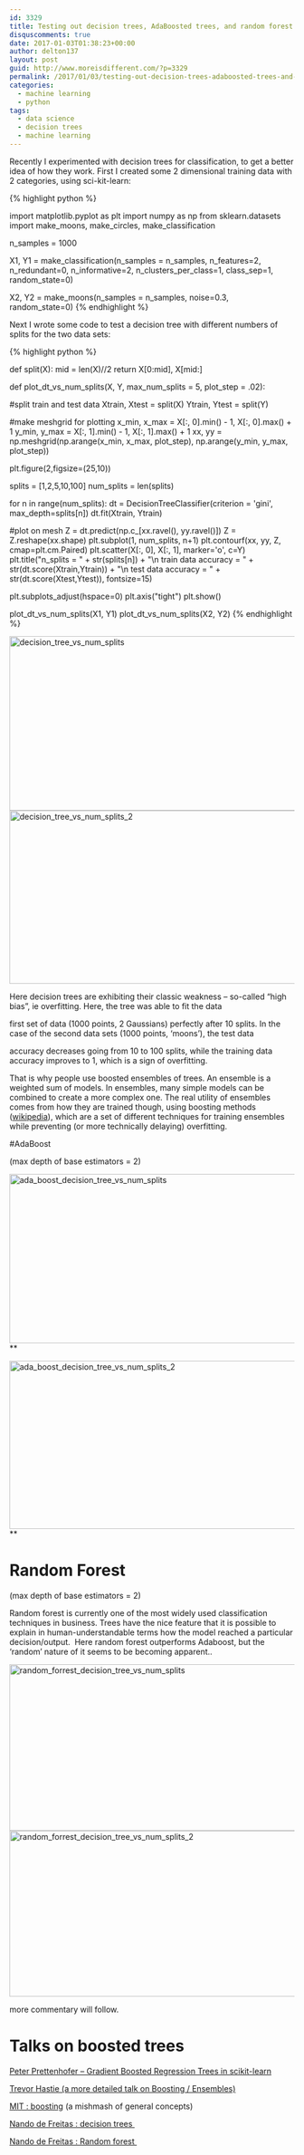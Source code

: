 ```yaml
---
id: 3329
title: Testing out decision trees, AdaBoosted trees, and random forest
disquscomments: true
date: 2017-01-03T01:38:23+00:00
author: delton137
layout: post
guid: http://www.moreisdifferent.com/?p=3329
permalink: /2017/01/03/testing-out-decision-trees-adaboosted-trees-and-random-forest/
categories:
  - machine learning
  - python
tags:
  - data science
  - decision trees
  - machine learning
---
```

Recently I experimented with decision trees for classification, to get a better idea of how they work. First I created some 2 dimensional training data with 2 categories, using sci-kit-learn:

<!--more-->

{% highlight python %}

import matplotlib.pyplot as plt
import numpy as np
from sklearn.datasets import make_moons, make_circles, make_classification

n_samples = 1000

X1, Y1 = make_classification(n_samples = n_samples, n_features=2, n_redundant=0,
 n_informative=2, n_clusters_per_class=1,
 class_sep=1, random_state=0)

X2, Y2 = make_moons(n_samples = n_samples, noise=0.3, random_state=0)
{% endhighlight %}

Next I wrote some code to test a decision tree with different numbers of splits for the two data sets:

{% highlight python %}

def split(X):
 mid = len(X)//2
 return X[0:mid], X[mid:]

def plot_dt_vs_num_splits(X, Y, max_num_splits = 5, plot_step = .02):

 #split train and test data
 Xtrain, Xtest = split(X)
 Ytrain, Ytest = split(Y)

 #make meshgrid for plotting
 x_min, x_max = X[:, 0].min() - 1, X[:, 0].max() + 1
 y_min, y_max = X[:, 1].min() - 1, X[:, 1].max() + 1
 xx, yy = np.meshgrid(np.arange(x_min, x_max, plot_step),
 np.arange(y_min, y_max, plot_step))

plt.figure(2,figsize=(25,10))

splits = [1,2,5,10,100]
 num_splits = len(splits)

 for n in range(num_splits):
 dt = DecisionTreeClassifier(criterion = 'gini', max_depth=splits[n])
 dt.fit(Xtrain, Ytrain)

 #plot on mesh
 Z = dt.predict(np.c_[xx.ravel(), yy.ravel()])
 Z = Z.reshape(xx.shape)
 plt.subplot(1, num_splits, n+1)
 plt.contourf(xx, yy, Z, cmap=plt.cm.Paired)
 plt.scatter(X[:, 0], X[:, 1], marker='o', c=Y)
 plt.title("n_splits = " + str(splits[n]) +
 "\n train data accuracy = " + str(dt.score(Xtrain,Ytrain)) +
 "\n test data accuracy = " + str(dt.score(Xtest,Ytest)), fontsize=15)

plt.subplots_adjust(hspace=0)
 plt.axis("tight")
 plt.show()

plot_dt_vs_num_splits(X1, Y1)
plot_dt_vs_num_splits(X2, Y2)
{% endhighlight %}

<img class="alignnone wp-image-3351" src="http://www.moreisdifferent.com/wp-content/uploads/2017/01/decision_tree_vs_num_splits-300x134.png" alt="decision_tree_vs_num_splits" width="690" height="308" srcset="http://www.moreisdifferent.com/wp-content/uploads/2017/01/decision_tree_vs_num_splits-300x134.png 300w, http://www.moreisdifferent.com/wp-content/uploads/2017/01/decision_tree_vs_num_splits-768x344.png 768w, http://www.moreisdifferent.com/wp-content/uploads/2017/01/decision_tree_vs_num_splits-1024x458.png 1024w, http://www.moreisdifferent.com/wp-content/uploads/2017/01/decision_tree_vs_num_splits.png 1428w" sizes="(max-width: 690px) 100vw, 690px" />

<img class="alignnone wp-image-3350" src="http://www.moreisdifferent.com/wp-content/uploads/2017/01/decision_tree_vs_num_splits_2-300x134.png" alt="decision_tree_vs_num_splits_2" width="685" height="306" srcset="http://www.moreisdifferent.com/wp-content/uploads/2017/01/decision_tree_vs_num_splits_2-300x134.png 300w, http://www.moreisdifferent.com/wp-content/uploads/2017/01/decision_tree_vs_num_splits_2-768x343.png 768w, http://www.moreisdifferent.com/wp-content/uploads/2017/01/decision_tree_vs_num_splits_2-1024x458.png 1024w, http://www.moreisdifferent.com/wp-content/uploads/2017/01/decision_tree_vs_num_splits_2.png 1430w" sizes="(max-width: 685px) 100vw, 685px" />

Here decision trees are exhibiting their classic weakness &#8211; so-called &#8220;high bias&#8221;, ie overfitting. Here, the tree was able to fit the data

first set of data (1000 points, 2 Gaussians) perfectly after 10 splits. In the case of the second data sets (1000 points, &#8216;moons&#8217;), the test data

accuracy decreases going from 10 to 100 splits, while the training data accuracy improves to 1, which is a sign of overfitting.

That is why people use boosted ensembles of trees. An ensemble is a weighted sum of models. In ensembles, many simple models can be combined to create a more complex one. The real utility of ensembles comes from how they are trained though, using boosting methods ([wikipedia](https://en.wikipedia.org/wiki/Boosting_(machine_learning))), which are a set of different techniques for training ensembles while preventing (or more technically delaying) overfitting.

#AdaBoost

(max depth of base estimators = 2) 

<img class="alignnone wp-image-3349" src="http://www.moreisdifferent.com/wp-content/uploads/2017/01/ada_boost_decision_tree_vs_num_splits-300x134.png" alt="ada_boost_decision_tree_vs_num_splits" width="669" height="299" srcset="http://www.moreisdifferent.com/wp-content/uploads/2017/01/ada_boost_decision_tree_vs_num_splits-300x134.png 300w, http://www.moreisdifferent.com/wp-content/uploads/2017/01/ada_boost_decision_tree_vs_num_splits-768x344.png 768w, http://www.moreisdifferent.com/wp-content/uploads/2017/01/ada_boost_decision_tree_vs_num_splits-1024x458.png 1024w, http://www.moreisdifferent.com/wp-content/uploads/2017/01/ada_boost_decision_tree_vs_num_splits.png 1428w" sizes="(max-width: 669px) 100vw, 669px" />**

 <img class="alignnone wp-image-3348" src="http://www.moreisdifferent.com/wp-content/uploads/2017/01/ada_boost_decision_tree_vs_num_splits_2-300x134.png" alt="ada_boost_decision_tree_vs_num_splits_2" width="665" height="297" srcset="http://www.moreisdifferent.com/wp-content/uploads/2017/01/ada_boost_decision_tree_vs_num_splits_2-300x134.png 300w, http://www.moreisdifferent.com/wp-content/uploads/2017/01/ada_boost_decision_tree_vs_num_splits_2-768x343.png 768w, http://www.moreisdifferent.com/wp-content/uploads/2017/01/ada_boost_decision_tree_vs_num_splits_2-1024x458.png 1024w, http://www.moreisdifferent.com/wp-content/uploads/2017/01/ada_boost_decision_tree_vs_num_splits_2.png 1430w" sizes="(max-width: 665px) 100vw, 665px" />**

# Random Forest

(max depth of base estimators = 2)

Random forest is currently one of the most widely used classification techniques in business. Trees have the nice feature that it is possible to explain in human-understandable terms how the model reached a particular decision/output.  Here random forest outperforms Adaboost, but the &#8216;random&#8217; nature of it seems to be becoming apparent.. 

<img class="alignnone wp-image-3347" src="http://www.moreisdifferent.com/wp-content/uploads/2017/01/random_forrest_decision_tree_vs_num_splits-300x134.png" alt="random_forrest_decision_tree_vs_num_splits" width="658" height="294" srcset="http://www.moreisdifferent.com/wp-content/uploads/2017/01/random_forrest_decision_tree_vs_num_splits-300x134.png 300w, http://www.moreisdifferent.com/wp-content/uploads/2017/01/random_forrest_decision_tree_vs_num_splits-768x344.png 768w, http://www.moreisdifferent.com/wp-content/uploads/2017/01/random_forrest_decision_tree_vs_num_splits-1024x458.png 1024w, http://www.moreisdifferent.com/wp-content/uploads/2017/01/random_forrest_decision_tree_vs_num_splits.png 1428w" sizes="(max-width: 658px) 100vw, 658px" />

<img class="alignnone wp-image-3346" src="http://www.moreisdifferent.com/wp-content/uploads/2017/01/random_forrest_decision_tree_vs_num_splits_2-300x134.png" alt="random_forrest_decision_tree_vs_num_splits_2" width="656" height="293" srcset="http://www.moreisdifferent.com/wp-content/uploads/2017/01/random_forrest_decision_tree_vs_num_splits_2-300x134.png 300w, http://www.moreisdifferent.com/wp-content/uploads/2017/01/random_forrest_decision_tree_vs_num_splits_2-768x343.png 768w, http://www.moreisdifferent.com/wp-content/uploads/2017/01/random_forrest_decision_tree_vs_num_splits_2-1024x458.png 1024w, http://www.moreisdifferent.com/wp-content/uploads/2017/01/random_forrest_decision_tree_vs_num_splits_2.png 1430w" sizes="(max-width: 656px) 100vw, 656px" />

more commentary will follow.

# Talks on boosted trees

[Peter Prettenhofer &#8211; Gradient Boosted Regression Trees in scikit-learn](https://www.youtube.com/watch?v=IXZKgIsZRm0&t=1555s)

[Trevor Hastie (a more detailed talk on Boosting / Ensembles)](https://www.youtube.com/watch?v=wPqtzj5VZus&t=317s)

[MIT : boosting](https://www.youtube.com/watch?v=UHBmv7qCey4&t=2352s) (a mishmash of general concepts)

[Nando de Freitas : decision trees ](https://www.youtube.com/watch?v=-dCtJjlEEgM)

[Nando de Freitas : Random forest ](https://www.youtube.com/watch?v=3kYujfDgmNk&t=438s)
